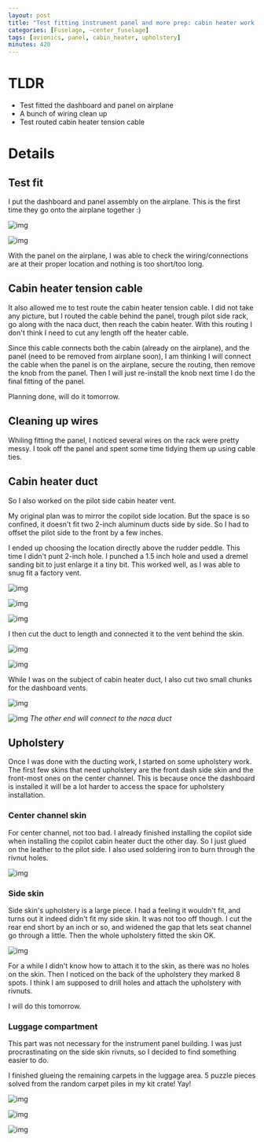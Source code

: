 ```yaml
---
layout: post
title: "Test fitting instrument panel and more prep: cabin heater work, upholstery etc"
categories: [Fuselage, ~center_fuselage]
tags: [avionics, panel, cabin_heater, upholstery]
minutes: 420
---
```


# TLDR

- Test fitted the dashboard and panel on airplane
- A bunch of wiring clean up
- Test routed cabin heater tension cable


# Details


## Test fit
I put the dashboard and panel assembly on the airplane. This is the first time they go onto the airplane together :)

![img](https://lh3.googleusercontent.com/pw/AP1GczMEfngSkVcm_B1GXT54TIyKau1jW0iY8cVpP5f8gUA5iqCGmb1mT8KvlDImvRo2yhtyWoxsBAhYKz1-Bq7fDgL7qza-5tj9ozOMwyFKCQgMx50hbs7ncp3A9J7jM3U6cagGwsNa2dsFESE9C6dIBmRmXA=w2274-h1712-s-no-gm?authuser=0)

![img](https://lh3.googleusercontent.com/pw/AP1GczMq7BAgwoVust8K9Crq-rLuBklRNrFO_NhTx-cVpsWzBvwb3tvqgUn93KILfYOubH3Qhqg94uBtEhyvehax-VzIJEWomyabVWJeAWX6NEHHfhpfwEkITtje49JHd9zOxCgi1jyHcx54xms58OAzPYpB7A=w2274-h1712-s-no-gm?authuser=0)

With the panel on the airplane, I was able to check the wiring/connections are at their proper location and nothing is too short/too long. 

## Cabin heater tension cable

It also allowed me to test route the cabin heater tension cable. I did not take any picture, but I routed the cable behind the panel, trough pilot side rack, go along with the naca duct, then reach the cabin heater. With this routing I don't think I need to cut any length off the heater cable.

Since this cable connects both the cabin (already on the airplane), and the panel (need to be removed from airplane soon), I am thinking I will connect the cable when the panel is on the airplane, secure the routing, then remove the knob from the panel. Then I will just re-install the knob next time I do the final fitting of the panel.

Planning done, will do it tomorrow.

## Cleaning up wires

Whiling fitting the panel, I noticed several wires on the rack were pretty messy. I took off the panel and spent some time tidying them up using cable ties.

## Cabin heater duct

So I also worked on the pilot side cabin heater vent.

My original plan was to mirror the copilot side location. But the space is so confined, it doesn't fit two 2-inch aluminum ducts side by side. So I had to offset the pilot side to the front by a few inches.

I ended up choosing the location directly above the rudder peddle. This time I didn't punt 2-inch hole. I punched a 1.5 inch hole and used a dremel sanding bit to just enlarge it a tiny bit. This worked well, as I was able to snug fit a factory vent.

![img](https://lh3.googleusercontent.com/pw/AP1GczOJfXWN0htW1T5z07ObyE1WTIMkqev4CAGwzWCd8BKgTMwrirZmyq4FuQFHqsav2vM7zA8TI7KUNU7kZbEI2BAP3QZg_rbD6O4mu5au3b3RwXhkW0Awy6vUz8QoP032eJKKLfs43GWuJ3s0cuudSKc5BQ=w2274-h1712-s-no-gm?authuser=0)

![img](https://lh3.googleusercontent.com/pw/AP1GczO5kpDOeNkPGCpiGjz_E810yTNp1ArgHu0h1d0vA-LpwQ88TBmgBdamiqwBVgTTO04wF2m22iSSShSTXz1bhlGsWPocooXCgfLIjksGz8Xp6787pPBF-XOQ-IfjDeqEPaChXJGMUHz6fZTnE7-27rrJ9A=w1290-h1712-s-no-gm?authuser=0)

![img](https://lh3.googleusercontent.com/pw/AP1GczNAaC0gMiUp8YctnPJNzGdshEaVSi2ElQDizW74OsEKjzA5nad-7bekLEHx9xIrI2obxGLAK7Q9hRH0iimhQtthl8iN_yMlbW_SOabYOoheKrbHgsqnc23lCadcSR3JOrQ4eFeXdnpSxp8ztQDDDL1x4A=w2274-h1712-s-no-gm?authuser=0)

I then cut the duct to length and connected it to the vent behind the skin. 

![img](https://lh3.googleusercontent.com/pw/AP1GczNQ4iJY9zSeWQ_SjQO26PPDv4CFh2GLbVKEzmUEqZcF5W6O8Ll8u4sRCwQY91itrdkvs0Qh0HXhCYlXbF1kX7kM-OxnP7hGDtRqfH7kd1NkS48_F6iqqrjLsCRM7zgBprbO2-vV0QPSji7IhJJDQ_WNdg=w1290-h1712-s-no-gm?authuser=0)

![img](https://lh3.googleusercontent.com/pw/AP1GczOtIjZ46w9aDqcol7bAaXjGprkX9RnlIi-3TKBKy5xZJEvcCP4Ckmz2NNL7dqZDesKbLR4gtuhD4AVxDYIrrPBIvLQv5OCx2Yn_13WtBC5CUzX6S0QAv6tpPyqkeApJOYFvjmCb6u2h4Bq4AM-I11byPA=w2274-h1712-s-no-gm?authuser=0)

While I was on the subject of cabin heater duct, I also cut two small chunks for the dashboard vents.

![img](https://lh3.googleusercontent.com/pw/AP1GczOo9emKvulupHzdgUPrJyV1R8tWFx0gfMIvCgUfTK5Bjanx7qce13IfN-6M_m1uUmmQyo-Fkq1S9PvFNeSm6Y0vW_AW2BCATkqPQZBWxRqEqNSlRHb7ctah_ydkq740QDdtYplUcM-b5yez7XXfngovNw=w1290-h1712-s-no-gm?authuser=0)

![img](https://lh3.googleusercontent.com/pw/AP1GczP1vXrG29tUYM7j3Oyzjt1v9C9J-sNgiO0pPKSmXT9m92Y-m8WzGfu3JIIeIZpIg3u0v323cnG3Tl3gFSt8Bpfj54wrgVm3QrSG7476hbEQ8WhdSON885sncxG3Kt1ijDGHjNBKtbOV78vjnUDfYNH-Xw=w1290-h1712-s-no-gm?authuser=0)
_The other end will connect to the naca duct_

## Upholstery

Once I was done with the ducting work, I started on some upholstery work. The first few skins that need upholstery are the front dash side skin and the front-most ones on the center channel. This is because once the dashboard is installed it will be a lot harder to access the space for upholstery installation.

### Center channel skin

For center channel, not too bad. I already finished installing the copilot side when installing the copilot cabin heater duct the other day. So I just glued on the leather to the pilot side. I also used soldering iron to burn through the rivnut holes.

![img](https://lh3.googleusercontent.com/pw/AP1GczOzpAvQfSdU1_VCQ9_Q8EyoT3CSaJAGY4jM7hAwS3hSncyULJ0XaFZEthfm5DdVOs3RudjCrGnYoWRRZKLTvWg6RUPvkojaPeJWZGfolWbuQiIt20-PnUuPhd5vRwVwHHnI7aBi1JgLevzaHF02or7gOg=w2274-h1712-s-no-gm?authuser=0)

### Side skin

Side skin's upholstery is a large piece. I had a feeling it wouldn't fit, and turns out it indeed didn't fit my side skin. It was not too off though. I cut the rear end short by an inch or so, and widened the gap that lets seat channel go through a little. Then the whole upholstery fitted the skin OK. 

![img](https://lh3.googleusercontent.com/pw/AP1GczPphSm6TNeM1YKjv7ejFslUN0eCLMSheUujm3-F2-glaCybHgCZb3kYTlkBpJmTAHLmlUfAm_sUH3LWoDIRRKGpLoG1KPmc1KHYHDnFCcBFdQSN9ptFjA-KnZ9BCnqdCK7y1fhFWOLPT5cajJb04AHy_g=w1290-h1712-s-no-gm?authuser=0)

For a while I didn't know how to attach it to the skin, as there was no holes on the skin. Then I noticed on the back of the upholstery they marked 8 spots. I think I am supposed to drill holes and attach the upholstery with rivnuts. 

I will do this tomorrow.

### Luggage compartment

This part was not necessary for the instrument panel building. I was just procrastinating on the side skin rivnuts, so I decided to find something easier to do. 

I finished glueing the remaining carpets in the luggage area. 5 puzzle pieces solved from the random carpet piles in my kit crate! Yay!

![img](https://lh3.googleusercontent.com/pw/AP1GczM4nvGZPpURZphfttFr_PrpPtqsuIp1feVYOaAP-QR4mVHBh64roCIhuTY0tj0B_XwEFidF0NBlBEt9uHJmKv2Zqi7jojPVG2QZKvyaUNNzuvcwdeO1BiaW2MuTIM_z6TV6OS2PKtqP0Z7-Ykr772cdAA=w2274-h1712-s-no-gm?authuser=0)

![img](https://lh3.googleusercontent.com/pw/AP1GczMaFWFDHY-P0v7BK-UT-VvEF4uCAtJd_CvLZt9lg99eSOz_pHRnm_9Q7nCm7GQk8za6mRhuIc4JRopylgypFXwrMpuT4ZI3ONS9gG90nyWQbiPheG9T3L62R-txIRGbZJl1ZK5otSq9n-wvYpEnZz_8nA=w1290-h1712-s-no-gm?authuser=0)

![img](https://lh3.googleusercontent.com/pw/AP1GczMqbTrlYJABd7N-S8MhgXKzJmR3dsrunVzlxCbg38X6sb0pvKa-IULM7YsjCcY81JKdkw7-GNUUERLcyZX-X_j3ockiVlzUl03XypfqQT2Zs-UjLIuTMgtFx2_yijdORZJTMvai1GlKiv_mQSVKeL04jA=w1290-h1712-s-no-gm?authuser=0)
